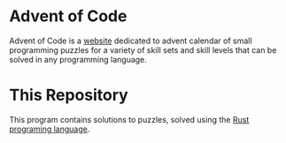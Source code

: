 # Advent of Code

Advent of Code is a [website](https://adventofcode.com) dedicated to advent calendar of small programming puzzles for a
variety of skill sets and skill levels that can be solved in any programming language.

# This Repository

This program contains solutions to puzzles, solved using the
[Rust programing language](https://www.rust-lang.org/en-US/).
